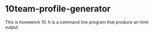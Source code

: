 # 10team-profile-generator
This is homework 10. It is a command line program that produce an html output
